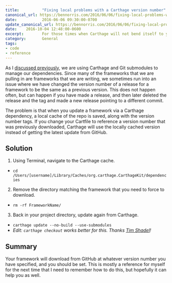 ```yaml
---
title:          "Fixing local problems with a Carthage version number"
canonical_url: https://bennorris.com/2016/06/06/fixing-local-problems-with-a-carthage-version-number
date:           2016-06-06 09:30:00-0700
update_canonical_url: https://bennorris.com/2016/06/06/fixing-local-problems-with-a-carthage-version-number
date:    2016-10-04 12:48:00-0600
excerpt:        For those times when Carthage will not bend itself to your will.
category:       General
tags:
- code
- reference
---
```


As I [discussed previously](https://bennorris.com/2016/06/02/using-carthage-to-add-third-party-code/), we are using Carthage and Git submodules to manage our dependencies. Since many of the frameworks that we are pulling in are frameworks that we are writing, we sometimes run into an issue where we have changed the version number of a release for a framework to be the same as a previous version. This does not happen often, but can happen if you have made a release, and then later deleted the release and the tag and made a new release pointing to a different commit.

The problem is that when you update a framework via a Carthage dependency, a local cache of the repo is saved, along with the version number tags. If you change your Cartfile to reference a version number that was previously downloaded, Carthage will use the locally cached version instead of getting the latest update from GitHub.

## Solution
1. Using Terminal, navigate to the Carthage cache.
  - `cd /Users/[username]/Library/Caches/org.carthage.CarthageKit/dependencies`
2. Remove the directory matching the framework that you need to force to download.
  - `rm -rf FrameworkName/`
3. Back in your project directory, update again from Carthage.
  - `carthage update --no-build --use-submodules`
  - _Edit: `carthage checkout` works better for this. Thanks [Tim Shadel](https://twitter.com/timshadel)!_

## Summary
Your framework will download from GitHub at whatever version number you have specified, and you should be set. This is mostly a reference for myself for the next time that I need to remember how to do this, but hopefully it can help you as well.
